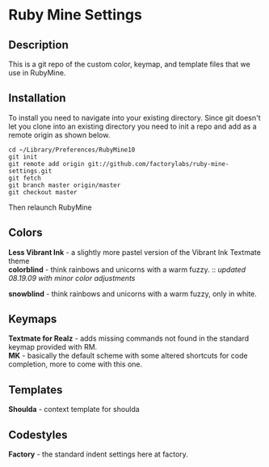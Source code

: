 Ruby Mine Settings
=================

Description
-----------
  This is a git repo of the custom color, keymap, and template files that we use in RubyMine.
  
Installation
------------
  To install you need to navigate into your existing directory. Since git doesn't let you clone into an existing directory you need to init a repo and add as a remote origin as shown below.

    cd ~/Library/Preferences/RubyMine10
    git init
    git remote add origin git://github.com/factorylabs/ruby-mine-settings.git
    git fetch
    git branch master origin/master
    git checkout master

Then relaunch RubyMine


Colors
------
  **Less Vibrant Ink** - a slightly more pastel version of the Vibrant Ink Textmate theme  
  **colorblind** - think rainbows and unicorns with a warm fuzzy. :: *updated 08.19.09 with minor color adjustments*  
  
  **snowblind** - think rainbows and unicorns with a warm fuzzy, only in white.
  
Keymaps
-------
  **Textmate for Realz** - adds missing commands not found in the standard keymap provided with RM.  
  **MK** - basically the default scheme with some altered shortcuts for code completion, more to come with this one.
  
Templates
---------
  **Shoulda** - context template for shoulda
  
Codestyles
----------
  **Factory** - the standard indent settings here at factory.
